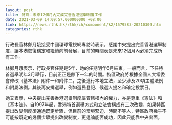 ```yaml
---
layout: post
title: 特首：未來12個月內完成完善香港選舉制度工作
date: 2021-03-09 14:09:57.000000000 +08:00
link: https://news.rthk.hk/rthk/ch/component/k2/1579583-20210309.htm
categories: rthk
---
```


行政長官林鄭月娥接受中國環球電視網專訪時表示，感謝中央提出完善香港選舉制度，讓本港恢復穩定和繼續向前發展，目前的時間表是未來12個月內必須完成所有工作。

林鄭月娥表示，行政長官任期是5年，她的任期明年6月結束。一般而言，下任特首選舉明年3月舉行，目前正正是餘下一年的時間。特區政府將根據全國人大常委會修改《基本法》附件一和附件二，之後進行本地立法，至少涉及20項主體法例和附屬法例。其後再安排選舉，例如選民登記、候選人提名和確定投票日。

她又表示，中央提出完善香港選舉制度屬管轄權內的權力，亦是尊重《憲法》和《基本法》。自1997年起，香港特首選舉方式和立法會構成有三次改變，如果特區提出改變制度須通過既定步驟，但目前的環境緊迫、時間不等人，特區政府幾乎不可能按既定的幾個步驟提出改變制度，更遑論能否成功，因此只能靠中央出面。
